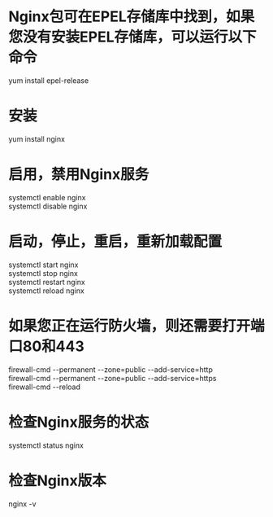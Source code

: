 # Nginx包可在EPEL存储库中找到，如果您没有安装EPEL存储库，可以运行以下命令
yum install epel-release

# 安装
yum install nginx

# 启用，禁用Nginx服务
systemctl enable nginx  
systemctl disable nginx  

# 启动，停止，重启，重新加载配置
systemctl start nginx  
systemctl stop nginx  
systemctl restart nginx  
systemctl reload nginx 

# 如果您正在运行防火墙，则还需要打开端口80和443
firewall-cmd --permanent --zone=public --add-service=http  
firewall-cmd --permanent --zone=public --add-service=https  
firewall-cmd --reload  

# 检查Nginx服务的状态
systemctl status nginx

# 检查Nginx版本
nginx -v
